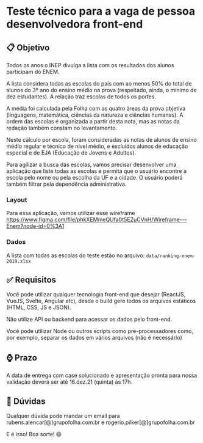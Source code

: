 # Teste técnico para a vaga de pessoa desenvolvedora front-end

## :clipboard: Objetivo

Todos os anos o INEP divulga a lista com os resultados dos alunos participam do ENEM.

A lista considera todas as escolas do país com ao menos 50% do total de alunos do 3º ano do ensino médio na prova (respeitado, ainda, o mínimo de dez estudantes). A relação traz escolas de todos os portes. 

A média foi calculada pela Folha com as quatro áreas da prova objetiva (linguagens, matemática, ciências da natureza e ciências humanas). A ordem das escolas é organizada a partir desta nota, mas as notas da redação também constam no levantamento.

Neste cálculo por escola, foram consideradas as notas de alunos de ensino médio regular e técnico de nível médio, e excluídos alunos de educação especial e de EJA (Educação de Jovens e Adultos).

Para agilizar a busca das escolas, vamos precisar desenvolver uma aplicação que liste todas as escolas e permita que o usuário encontre a escola pelo nome ou pela escolha da UF e a cidade. O usuário poderá também filtrar pela dependência administrativa.

### Layout

Para essa aplicação, vamos utilizar esse wireframe https://www.figma.com/file/phkXEMmeQUfa0t5EZuCVnH/Wireframe---Enem?node-id=0%3A1


### Dados

A lista com todas as escolas do teste estão no arquivo: `data/ranking-enem-2019.xlsx`

## :white_check_mark: Requisitos

Você pode utilizar qualquer tecnologia front-end que desejar (ReactJS, VueJS, Svelte, Angular etc), desde o build gere todos os arquivos estáticos (HTML, CSS, JS e JSON).

Não utilize API ou backend para acessar os dados pelo front-end.

Você pode utilizar Node ou outros scripts como pre-processadores como, por exemplo, separar os dados em vários arquivos (não é necessário)

## :watch: Prazo

A data de entrega com case solucionado e apresentação pronta para nossa validação deverá ser até 16.dez.21 (quinta) às 17h.

## :e-mail: Dúvidas 

Qualquer dúvida pode mandar um email para rubens.alencar[@]grupofolha.com.br e rogerio.pilker[@]grupofolha.com.br

E é isso! Boa sorte! :smile:



